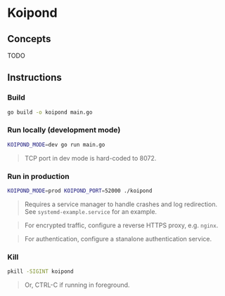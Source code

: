 # Koipond

## Concepts

TODO

## Instructions

### Build

```bash
go build -o koipond main.go
```

### Run locally (development mode)

```bash
KOIPOND_MODE=dev go run main.go
```

> TCP port in dev mode is hard-coded to 8072.

### Run in production

```bash
KOIPOND_MODE=prod KOIPOND_PORT=52000 ./koipond
```

> Requires a service manager to handle crashes and log redirection. See `systemd-example.service` for an example.

> For encrypted traffic, configure a reverse HTTPS proxy, e.g. `nginx`.

> For authentication, configure a stanalone authentication service.

### Kill

```bash
pkill -SIGINT koipond
```

> Or, CTRL-C if running in foreground.

